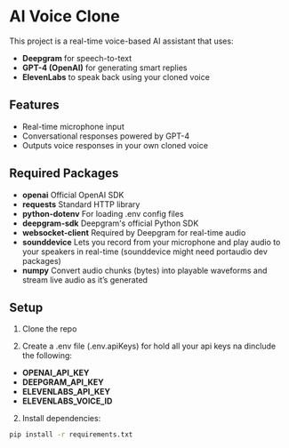 # AI Voice Clone

This project is a real-time voice-based AI assistant that uses:
- **Deepgram** for speech-to-text
- **GPT-4 (OpenAI)** for generating smart replies
- **ElevenLabs** to speak back using your cloned voice

## Features
- Real-time microphone input
- Conversational responses powered by GPT-4
- Outputs voice responses in your own cloned voice

## Required Packages
- **openai** Official OpenAI SDK
- **requests** Standard HTTP library
- **python-dotenv** For loading .env config files
- **deepgram-sdk** Deepgram's official Python SDK
- **websocket-client** Required by Deepgram for real-time audio
- **sounddevice** Lets you record from your microphone and play audio to your speakers in real-time (sounddevice might need portaudio dev packages)
- **numpy** Convert audio chunks (bytes) into playable waveforms and stream live audio as it’s generated

## Setup
1. Clone the repo

3. Create a .env file (.env.apiKeys) for hold all your api keys na dinclude the following:
- **OPENAI_API_KEY**
- **DEEPGRAM_API_KEY**
- **ELEVENLABS_API_KEY**
- **ELEVENLABS_VOICE_ID**

2. Install dependencies:
```bash
pip install -r requirements.txt
